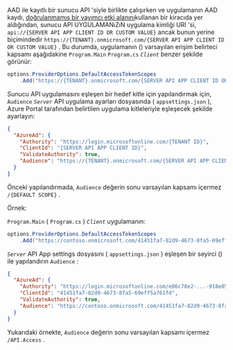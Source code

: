 AAD ile kayıtlı bir sunucu API 'siyle birlikte çalışırken ve uygulamanın AAD kaydı, [doğrulanmamış bir yayımcı etki alanını](/azure/active-directory/develop/howto-configure-publisher-domain)kullanan bir kiracıda yer aldığından, sunucu API UYGULAMANıZıN uygulama kimliği URI 'si, `api://{SERVER API APP CLIENT ID OR CUSTOM VALUE}` ancak bunun yerine biçimindedir `https://{TENANT}.onmicrosoft.com/{SERVER API APP CLIENT ID OR CUSTOM VALUE}` . Bu durumda, uygulamanın () varsayılan erişim belirteci kapsamı aşağıdakine `Program.Main` `Program.cs` *`Client`* benzer şekilde görünür:

```csharp
options.ProviderOptions.DefaultAccessTokenScopes
    .Add("https://{TENANT}.onmicrosoft.com/{SERVER API APP CLIENT ID OR CUSTOM VALUE}/{DEFAULT SCOPE}");
```

Sunucu API uygulamasını eşleşen bir hedef kitle için yapılandırmak için, `Audience` *`Server`* API uygulama ayarları dosyasında ( `appsettings.json` ), Azure Portal tarafından belirtilen uygulama kitleleriyle eşleşecek şekilde ayarlayın:

```json
{
  "AzureAd": {
    "Authority": "https://login.microsoftonline.com/{TENANT ID}",
    "ClientId": "{SERVER API APP CLIENT ID}",
    "ValidateAuthority": true,
    "Audience": "https://{TENANT}.onmicrosoft.com/{SERVER API APP CLIENT ID OR CUSTOM VALUE}"
  }
}
```

Önceki yapılandırmada, `Audience` değerin sonu varsayılan kapsamı  içermez `/{DEFAULT SCOPE}` .

Örnek:

`Program.Main` ( `Program.cs` ) *`Client`* uygulamanın:

```csharp
options.ProviderOptions.DefaultAccessTokenScopes
    .Add("https://contoso.onmicrosoft.com/41451fa7-82d9-4673-8fa5-69eff5a761fd/API.Access");
```

*`Server`* API App settings dosyasını ( `appsettings.json` ) eşleşen bir seyirci () ile yapılandırın `Audience` :

```json
{
  "AzureAd": {
    "Authority": "https://login.microsoftonline.com/e86c78e2-...-918e0565a45e",
    "ClientId": "41451fa7-82d9-4673-8fa5-69eff5a761fd",
    "ValidateAuthority": true,
    "Audience": "https://contoso.onmicrosoft.com/41451fa7-82d9-4673-8fa5-69eff5a761fd"
  }
}
```

Yukarıdaki örnekte, `Audience` değerin sonu varsayılan kapsamı  içermez `/API.Access` .
